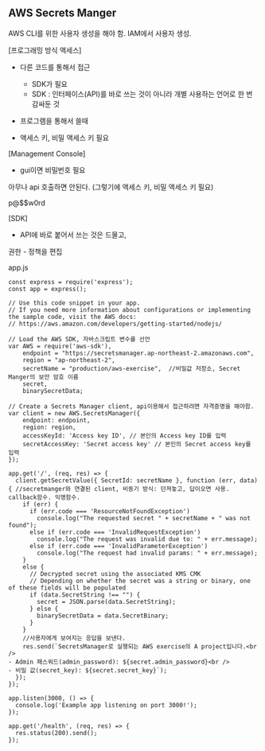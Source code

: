 ## AWS Secrets Manger

AWS CLI를 위한 사용자 생성을 해야 함. 
IAM에서 사용자 생성.



[프로그래밍 방식 액세스]

- 다른 코드를 통해서 접근
  - SDK가 필요
  - SDK : 인터페이스(API)를 바로 쓰는 것이 아니라 개별 사용하는 언어로 한 번 감싸둔 것 

- 프로그램을 통해서 쓸때
- 액세스 키, 비밀 액세스 키 필요



[Management Console]

- gui이면 비밀번호 필요



아무나 api 호출하면 안된다. (그렇기에 액세스 키, 비밀 액세스 키 필요)

p@$$w0rd

[SDK]

- API에 바로 붙어서 쓰는 것은 드물고, 

권한 - 정책을 편집

app.js

```
const express = require('express');
const app = express();

// Use this code snippet in your app.
// If you need more information about configurations or implementing the sample code, visit the AWS docs:
// https://aws.amazon.com/developers/getting-started/nodejs/

// Load the AWS SDK, 자바스크립트 변수를 선언
var AWS = require('aws-sdk'),
    endpoint = "https://secretsmanager.ap-northeast-2.amazonaws.com",
    region = "ap-northeast-2",
    secretName = "production/aws-exercise",  //비밀값 저장소, Secret Manger의 보안 암호 이름
    secret,
    binarySecretData;

// Create a Secrets Manager client, api이용해서 접근하려면 자격증명을 해야함. 
var client = new AWS.SecretsManager({
    endpoint: endpoint,
    region: region,
    accessKeyId: 'Access key ID', // 본인의 Access key ID를 입력
    secretAccessKey: 'Secret access key' // 본인의 Secret access key를 입력
});

app.get('/', (req, res) => {
  client.getSecretValue({ SecretId: secretName }, function (err, data) { //secretmanger와 연결된 client, 비동기 방식: 던져놓고, 답이오면 사용. callback함수. 익명함수.
    if (err) {
      if (err.code === 'ResourceNotFoundException')
        console.log("The requested secret " + secretName + " was not found");
      else if (err.code === 'InvalidRequestException')
        console.log("The request was invalid due to: " + err.message);
      else if (err.code === 'InvalidParameterException')
        console.log("The request had invalid params: " + err.message);
    }
    else {
      // Decrypted secret using the associated KMS CMK
      // Depending on whether the secret was a string or binary, one of these fields will be populated
      if (data.SecretString !== "") {
        secret = JSON.parse(data.SecretString);
      } else {
        binarySecretData = data.SecretBinary;
      }
    }
	//사용자에게 보여지는 응답을 보낸다. 
    res.send(`SecretsManager로 실행되는 AWS exercise의 A project입니다.<br />
- Admin 패스워드(admin_password): ${secret.admin_password}<br />
- 비밀 값(secret_key): ${secret.secret_key}`);
  });
});

app.listen(3000, () => {
  console.log('Example app listening on port 3000!');
});

app.get('/health', (req, res) => {
  res.status(200).send();
});
```

